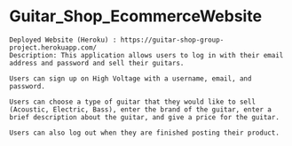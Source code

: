 # Guitar_Shop_EcommerceWebsite

    Deployed Website (Heroku) : https://guitar-shop-group-project.herokuapp.com/
    Description: This application allows users to log in with their email address and password and sell their guitars.

    Users can sign up on High Voltage with a username, email, and password.
 
    Users can choose a type of guitar that they would like to sell (Acoustic, Electric, Bass), enter the brand of the guitar, enter a brief description about the guitar, and give a price for the guitar. 

    Users can also log out when they are finished posting their product. 
